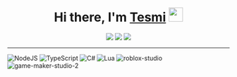 <h1 align="center">Hi there, I'm <a href="https://github.com/Tesmi-Develop" target="_blank">Tesmi</a> 
<img src="https://github.com/blackcater/blackcater/raw/main/images/Hi.gif" height="32"/></h1>

<div align="center">
    <img src="https://github-readme-stats.vercel.app/api?username=Tesmi-Develop&theme=merko"/>
    <img src="https://github-readme-streak-stats.herokuapp.com/?user=Tesmi-Develop&theme=merko&include_all_commits=false&count_private=false"/>
    <img src="https://github-readme-stats.vercel.app/api/wakatime?username=Tesmi&theme=merko"/>
</div>

---

![NodeJS](https://img.shields.io/badge/node.js-6DA55F?style=for-the-badge&logo=node.js&logoColor=white)
![TypeScript](https://img.shields.io/badge/typescript-%23007ACC.svg?style=for-the-badge&logo=typescript&logoColor=white)
![C#](https://img.shields.io/badge/c%23-%23239120.svg?style=for-the-badge&logo=csharp&logoColor=white)
![Lua](https://img.shields.io/badge/lua-%232C2D72.svg?style=for-the-badge&logo=lua&logoColor=white)
![roblox-studio](https://img.shields.io/badge/Roblox%20Studio-00A2FF.svg?style=for-the-badge&logo=Roblox-Studio&logoColor=white)
![game-maker-studio-2](https://img.shields.io/badge/Gamemaker-000000.svg?style=for-the-badge&logo=Gamemaker&logoColor=white)
